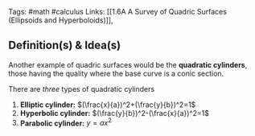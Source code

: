 Tags: #math #calculus 
Links: [[1.6A A Survey of Quadric Surfaces (Ellipsoids and Hyperboloids)]], 
## Definition(s) & Idea(s)
Another example of quadric surfaces would be the **quadratic cylinders**, those having the quality where the base curve is a conic section.

There are *three* types of quadratic cylinders 
1. **Elliptic cylinder:** $(\frac{x}{a})^2+(\frac{y}{b})^2=1$
2. **Hyperbolic cylinder:** $(\frac{y}{b})^2-(\frac{x}{a})^2=1$
3. **Parabolic cylinder:** $y=ax^2$



